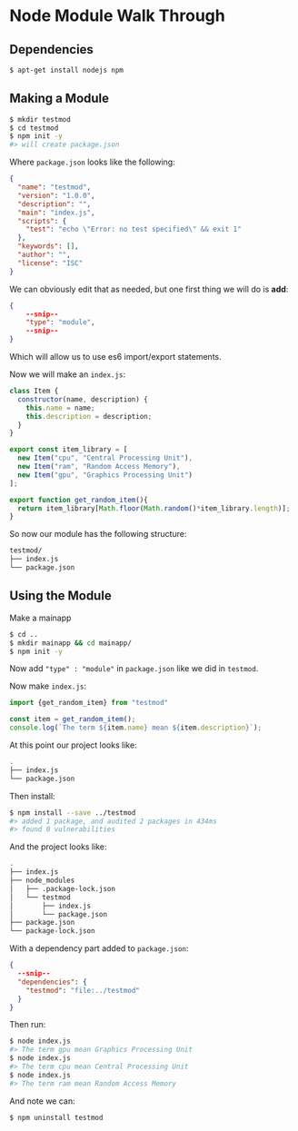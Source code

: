 # Node Module Walk Through

## Dependencies

```sh
$ apt-get install nodejs npm
```

## Making a Module

```sh
$ mkdir testmod
$ cd testmod
$ npm init -y
#> will create package.json
```

Where `package.json` looks like the following:

```json
{
  "name": "testmod",
  "version": "1.0.0",
  "description": "",
  "main": "index.js",
  "scripts": {
    "test": "echo \"Error: no test specified\" && exit 1"
  },
  "keywords": [],
  "author": "",
  "license": "ISC"
}
```

We can obviously edit that as needed, but one first thing we will do is **add**:

```json
{
    --snip--
    "type": "module",
    --snip--
}
```

Which will allow us to use es6 import/export statements.

Now we will make an `index.js`:

```js
class Item {
  constructor(name, description) {
    this.name = name;
    this.description = description;
  }
}

export const item_library = [
  new Item("cpu", "Central Processing Unit"),
  new Item("ram", "Random Access Memory"),
  new Item("gpu", "Graphics Processing Unit")
];

export function get_random_item(){
  return item_library[Math.floor(Math.random()*item_library.length)];
}
```

So now our module has the following structure:

```sh
testmod/
├── index.js
└── package.json
```


## Using the Module

Make a mainapp

```sh
$ cd ..
$ mkdir mainapp && cd mainapp/
$ npm init -y
```

Now add `"type" : "module"` in `package.json` like we did in `testmod`.

Now make `index.js`:

```js
import {get_random_item} from "testmod"

const item = get_random_item();
console.log(`The term ${item.name} mean ${item.description}`);
```

At this point our project looks like:

```sh
.
├── index.js
└── package.json
```

Then install:

```sh
$ npm install --save ../testmod
#> added 1 package, and audited 2 packages in 434ms
#> found 0 vulnerabilities
```

And the project looks like:

```sh
.
├── index.js
├── node_modules
│   ├── .package-lock.json
│   └── testmod
│       ├── index.js
│       └── package.json
├── package.json
└── package-lock.json
```

With a dependency part added to `package.json`:

```json
{
  --snip--
  "dependencies": {
    "testmod": "file:../testmod"
  }
}
```

Then run:

```sh
$ node index.js
#> The term gpu mean Graphics Processing Unit
$ node index.js
#> The term cpu mean Central Processing Unit
$ node index.js
#> The term ram mean Random Access Memory
```

And note we can:

```sh
$ npm uninstall testmod
```




